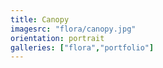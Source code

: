 ```yaml
---
title: Canopy
imagesrc: "flora/canopy.jpg"
orientation: portrait
galleries: ["flora","portfolio"]
---
```

